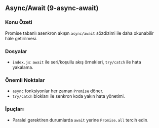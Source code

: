 ## Async/Await (9-async-await)

### Konu Özeti
Promise tabanlı asenkron akışın `async/await` sözdizimi ile daha okunabilir hâle getirilmesi.

### Dosyalar
- `index.js`: `await` ile seri/koşullu akış örnekleri, `try/catch` ile hata yakalama.

### Önemli Noktalar
- `async` fonksiyonlar her zaman `Promise` döner.
- `try/catch` blokları ile senkron koda yakın hata yönetimi.

### İpuçları
- Paralel gerektiren durumlarda `await` yerine `Promise.all` tercih edin.


